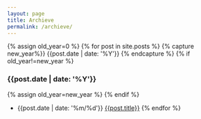 ```yaml
---
layout: page
title: Archieve
permalink: /archieve/
---
```


{% assign old_year=0 %}
{% for post in site.posts %}
{% capture new_year%}} {{post.date | date: '%Y'}} {% endcapture %}
{% if old_year!=new_year %}
### {{post.date | date: '%Y'}}
{% assign old_year=new_year %}
{% endif %}
+ {{post.date | date: '%m/%d'}} [{{post.title}}]({{post.url}}) 
{% endfor %}